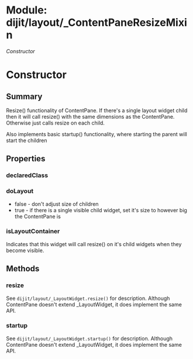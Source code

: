 # Module: dijit/layout/_ContentPaneResizeMixin

*Constructor*

# Constructor

## Summary

Resize() functionality of ContentPane.   If there's a single layout widget
child then it will call resize() with the same dimensions as the ContentPane.
Otherwise just calls resize on each child.

Also implements basic startup() functionality, where starting the parent
will start the children
## Properties

### declaredClass


### doLayout
- false - don't adjust size of children
- true - if there is a single visible child widget, set it's size to however big the ContentPane is

### isLayoutContainer
Indicates that this widget will call resize() on it's child widgets
when they become visible.

## Methods

### resize
See `dijit/layout/_LayoutWidget.resize()` for description.
Although ContentPane doesn't extend _LayoutWidget, it does implement
the same API.

### startup
See `dijit/layout/_LayoutWidget.startup()` for description.
Although ContentPane doesn't extend _LayoutWidget, it does implement
the same API.

